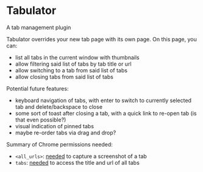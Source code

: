 # Tabulator
A tab management plugin

Tabulator overrides your new tab page with its own page. On this page, you can:
- list all tabs in the current window with thumbnails
- allow filtering said list of tabs by tab title or url
- allow switching to a tab from said list of tabs
- allow closing tabs from said list of tabs

Potential future features:
- keyboard navigation of tabs, with enter to switch to currently selected tab and delete/backspace to close
- some sort of toast after closing a tab, with a quick link to re-open tab (is that even possible?)
- visual indication of pinned tabs
- maybe re-order tabs via drag and drop?

Summary of Chrome permissions needed:
- `<all_urls>`: [needed](https://developer.chrome.com/extensions/tabs#method-captureVisibleTab) to capture a screenshot of a tab
- `tabs`: [needed](https://developer.chrome.com/extensions/tabs#type-Tab) to access the title and url of all tabs
